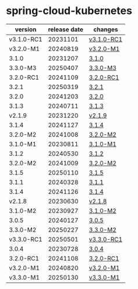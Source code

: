# spring-cloud-kubernetes	


|version|release date|changes|
|---|---|---|
|v3.1.0-RC1|20231101|[v3.1.0-RC1](./v3.1.0-RC1-20231101.md)|
|v3.2.0-M1|20240819|[v3.2.0-M1](./v3.2.0-M1-20240819.md)|
|3.1.0|20231207|[3.1.0](./3.1.0-20231207.md)|
|3.3.0-M3|20250407|[3.3.0-M3](./3.3.0-M3-20250407.md)|
|3.2.0-RC1|20241109|[3.2.0-RC1](./3.2.0-RC1-20241109.md)|
|3.2.1|20250319|[3.2.1](./3.2.1-20250319.md)|
|3.2.0|20241203|[3.2.0](./3.2.0-20241203.md)|
|3.1.3|20240711|[3.1.3](./3.1.3-20240711.md)|
|v2.1.9|20231220|[v2.1.9](./v2.1.9-20231220.md)|
|3.1.4|20241127|[3.1.4](./3.1.4-20241127.md)|
|3.2.0-M2|20241008|[3.2.0-M2](./3.2.0-M2-20241008.md)|
|3.1.0-M1|20230811|[3.1.0-M1](./3.1.0-M1-20230811.md)|
|3.1.2|20240530|[3.1.2](./3.1.2-20240530.md)|
|3.2.0-M2|20241009|[3.2.0-M2](./3.2.0-M2-20241009.md)|
|3.1.5|20250110|[3.1.5](./3.1.5-20250110.md)|
|3.1.1|20240328|[3.1.1](./3.1.1-20240328.md)|
|3.1.4|20241126|[3.1.4](./3.1.4-20241126.md)|
|v2.1.8|20230630|[v2.1.8](./v2.1.8-20230630.md)|
|3.1.0-M2|20230927|[3.1.0-M2](./3.1.0-M2-20230927.md)|
|3.0.5|20240127|[3.0.5](./3.0.5-20240127.md)|
|3.3.0-M2|20250227|[3.3.0-M2](./3.3.0-M2-20250227.md)|
|v3.3.0-RC1|20250501|[v3.3.0-RC1](./v3.3.0-RC1-20250501.md)|
|3.0.4|20230728|[3.0.4](./3.0.4-20230728.md)|
|3.2.0-RC1|20241108|[3.2.0-RC1](./3.2.0-RC1-20241108.md)|
|v3.2.0-M1|20240820|[v3.2.0-M1](./v3.2.0-M1-20240820.md)|
|v3.3.0-M1|20250130|[v3.3.0-M1](./v3.3.0-M1-20250130.md)|
